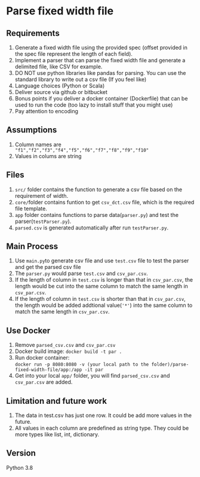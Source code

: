 # Parse fixed width file

## Requirements

1. Generate a fixed width file using the provided spec (offset provided in the spec file represent the length of each field).
2. Implement a parser that can parse the fixed width file and generate a delimited file, like CSV for example.
3. DO NOT use python libraries like pandas for parsing. You can use the standard library to write out a csv file (If you feel like)
4. Language choices (Python or Scala)
5. Deliver source via github or bitbucket
6. Bonus points if you deliver a docker container (Dockerfile) that can be used to run the code (too lazy to install stuff that you might use)
7. Pay attention to encoding

## Assumptions

1. Column names are ` "f1","f2","f3","f4","f5","f6","f7","f8","f9","f10"`
2. Values in colums are string

## Files

1. `src/` folder contains the function to generate a csv file based on the requirement of width.
2. `core/`folder contains funtion to get `csv_dct.csv` file, which is the required file template.
3. `app` folder contains functions to parse data(`parser.py`) and test the parser(`testParser.py`).
4. `parsed.csv` is generated automatically after run `testParser.py`.

## Main Process

1. Use `main.py`to generate csv file and use `test.csv` file to test the parser and get the parsed csv file
2. The `parser.py` would parse `test.csv` and `csv_par.csv`. 
3. If the length of column in `test.csv` is longer than that in `csv_par.csv`, the length would be cut into the same column to match the same length in `csv_par.csv`. 
4. If the length of column in `test.csv` is shorter than that in `csv_par.csv`, the length would be added addtional value(`'*'`) into the same column to match the same length in `csv_par.csv`.

## Use Docker
1. Remove `parsed_csv.csv` and `csv_par.csv`
2. Docker build image: 
  `docker build -t par .`
3. Run docker container:  
  `docker run -p 8080:8080 -v (your local path to the folder)/parse-fixed-width-file/app:/app -it par`
4. Get into your local `app/` folder, you will find `parsed_csv.csv` and `csv_par.csv` are added.

## Limitation and future work

1. The data in test.csv has just one row. It could be add more values in the future.
2. All values in each column are predefined as string type. They could be more types like list, int, dictionary.

## Version

Python 3.8

